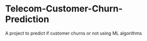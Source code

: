 # Telecom-Customer-Churn-Prediction
A project to predict if customer churns or not using ML algorithms 
